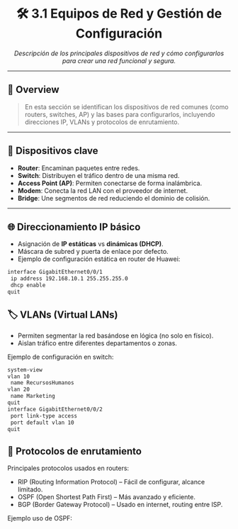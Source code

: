 <h1 align="center">🛠️ 3.1 Equipos de Red y Gestión de Configuración</h1>

<p align="center">
  <em>Descripción de los principales dispositivos de red y cómo configurarlos para crear una red funcional y segura.</em>
</p>

---

## 📌 Overview

> En esta sección se identifican los dispositivos de red comunes (como routers, switches, AP) y las bases para configurarlos, incluyendo direcciones IP, VLANs y protocolos de enrutamiento.

---

## 🧩 Dispositivos clave

- **Router**: Encaminan paquetes entre redes.  
- **Switch**: Distribuyen el tráfico dentro de una misma red.  
- **Access Point (AP)**: Permiten conectarse de forma inalámbrica.  
- **Modem**: Conecta la red LAN con el proveedor de internet.  
- **Bridge**: Une segmentos de red reduciendo el dominio de colisión.

---

## 🌐 Direccionamiento IP básico

- Asignación de **IP estáticas** vs **dinámicas (DHCP)**.  
- Máscara de subred y puerta de enlace por defecto.  
- Ejemplo de configuración estática en router de Huawei:

```bash
interface GigabitEthernet0/0/1
 ip address 192.168.10.1 255.255.255.0
 dhcp enable
quit
```


## 🏷️ VLANs (Virtual LANs)
- Permiten segmentar la red basándose en lógica (no solo en físico).
- Aislan tráfico entre diferentes departamentos o zonas.

Ejemplo de configuración en switch:

```bash
system-view
vlan 10
 name RecursosHumanos
vlan 20
 name Marketing
quit
interface GigabitEthernet0/0/2
 port link-type access
 port default vlan 10
quit
```

## 🔁 Protocolos de enrutamiento
Principales protocolos usados en routers:

- RIP (Routing Information Protocol) – Fácil de configurar, alcance limitado.
- OSPF (Open Shortest Path First) – Más avanzado y eficiente.
- BGP (Border Gateway Protocol) – Usado en internet, routing entre ISP.

Ejemplo uso de OSPF: